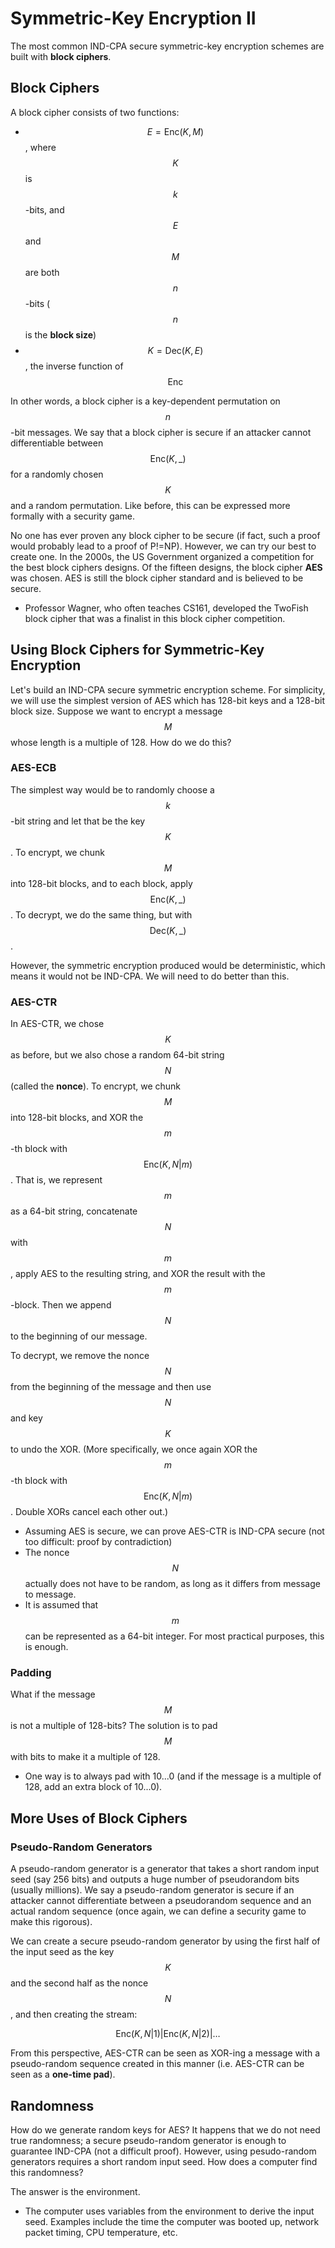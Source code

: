 # Symmetric-Key Encryption II

The most common IND-CPA secure symmetric-key encryption schemes are built with **block ciphers**.

## Block Ciphers

A block cipher consists of two functions:

* $$E = \text{Enc}(K, M)$$, where $$K$$ is $$k$$-bits, and $$E$$ and $$M$$ are both $$n$$-bits \($$n$$ is the **block size**\)
* $$K = \text{Dec}(K, E)$$, the inverse function of $$\text{Enc}$$

In other words, a block cipher is a key-dependent permutation on $$n$$-bit messages. We say that a block cipher is secure if an attacker cannot differentiable between $$\text{Enc}(K, \_)$$ for a randomly chosen $$K$$ and a random permutation. Like before, this can be expressed more formally with a security game.

No one has ever proven any block cipher to be secure \(if fact, such a proof would probably lead to a proof of P!=NP\). However, we can try our best to create one. In the 2000s, the US Government organized a competition for the best block ciphers designs. Of the fifteen designs, the block cipher **AES** was chosen. AES is still the block cipher standard and is believed to be secure.

* Professor Wagner, who often teaches CS161, developed the TwoFish block cipher that was a finalist in this block cipher competition.

## Using Block Ciphers for Symmetric-Key Encryption

Let's build an IND-CPA secure symmetric encryption scheme. For simplicity, we will use the simplest version of AES which has 128-bit keys and a 128-bit block size. Suppose we want to encrypt a message $$M$$ whose length is a multiple of 128. How do we do this?

### AES-ECB

The simplest way would be to randomly choose a $$k$$-bit string and let that be the key $$K$$. To encrypt, we chunk $$M$$ into 128-bit blocks, and to each block, apply $$\text{Enc}(K, \_)$$. To decrypt, we do the same thing, but with $$\text{Dec}(K, \_)$$.

However, the symmetric encryption produced would be deterministic, which means it would not be IND-CPA. We will need to do better than this.

### AES-CTR

In AES-CTR, we chose $$K$$ as before, but we also chose a random 64-bit string $$N$$ \(called the **nonce**\). To encrypt, we chunk $$M$$ into 128-bit blocks, and XOR the $$m$$-th block with $$\text{Enc}(K, N | m)$$. That is, we represent $$m$$ as a 64-bit string, concatenate $$N$$ with $$m$$, apply AES to the resulting string, and XOR the result with the $$m$$-block. Then we append $$N$$ to the beginning of our message.

To decrypt, we remove the nonce $$N$$ from the beginning of the message and then use $$N$$ and key $$K$$ to undo the XOR. \(More specifically, we once again XOR the $$m$$-th block with $$\text{Enc}(K, N | m)$$. Double XORs cancel each other out.\)

* Assuming AES is secure, we can prove AES-CTR is IND-CPA secure \(not too difficult: proof by contradiction\)
* The nonce $$N$$ actually does not have to be random, as long as it differs from message to message.
* It is assumed that $$m$$ can be represented as a 64-bit integer. For most practical purposes, this is enough.

### Padding

What if the message $$M$$ is not a multiple of 128-bits? The solution is to pad $$M$$ with bits to make it a multiple of 128.

* One way is to always pad with 10...0 \(and if the message is a multiple of 128, add an extra block of 10...0\).

## More Uses of Block Ciphers

### Pseudo-Random Generators

A pseudo-random generator is a generator that takes a short random input seed \(say 256 bits\) and outputs a huge number of pseudorandom bits \(usually millions\). We say a pseudo-random generator is secure if an attacker cannot differentiate between a pseudorandom sequence and an actual random sequence \(once again, we can define a security game to make this rigorous\).

We can create a secure pseudo-random generator by using the first half of the input seed as the key $$K$$ and the second half as the nonce $$N$$, and then creating the stream:

$$
\text{Enc}(K, N | 1) | \text{Enc}(K, N | 2) | \dots
$$

From this perspective, AES-CTR can be seen as XOR-ing a message with a pseudo-random sequence created in this manner \(i.e. AES-CTR can be seen as a **one-time pad**\).

## Randomness

How do we generate random keys for AES? It happens that we do not need true randomness; a secure pseudo-random generator is enough to guarantee IND-CPA \(not a difficult proof\). However, using pesudo-random generators requires a short random input seed. How does a computer find this randomness?

The answer is the environment.

* The computer uses variables from the environment to derive the input seed. Examples include the time the computer was booted up, network packet timing, CPU temperature, etc.

